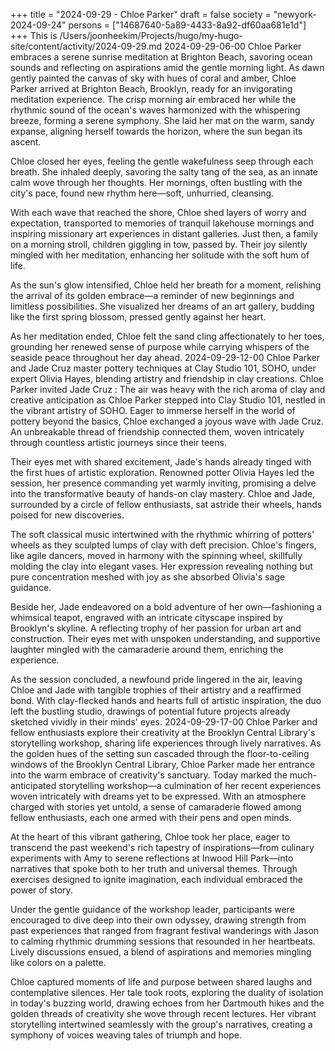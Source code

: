 +++
title = "2024-09-29 - Chloe Parker"
draft = false
society = "newyork-2024-09-24"
persons = ["14687640-5a89-4433-8a92-df60aa681e1d"]
+++
This is /Users/joonheekim/Projects/hugo/my-hugo-site/content/activity/2024-09-29.md
2024-09-29-06-00
Chloe Parker embraces a serene sunrise meditation at Brighton Beach, savoring ocean sounds and reflecting on aspirations amid the gentle morning light.
As dawn gently painted the canvas of sky with hues of coral and amber, Chloe Parker arrived at Brighton Beach, Brooklyn, ready for an invigorating meditation experience. The crisp morning air embraced her while the rhythmic sound of the ocean's waves harmonized with the whispering breeze, forming a serene symphony. She laid her mat on the warm, sandy expanse, aligning herself towards the horizon, where the sun began its ascent. 

Chloe closed her eyes, feeling the gentle wakefulness seep through each breath. She inhaled deeply, savoring the salty tang of the sea, as an innate calm wove through her thoughts. Her mornings, often bustling with the city's pace, found new rhythm here—soft, unhurried, cleansing.

With each wave that reached the shore, Chloe shed layers of worry and expectation, transported to memories of tranquil lakehouse mornings and inspiring missionary art experiences in distant galleries. Just then, a family on a morning stroll, children giggling in tow, passed by. Their joy silently mingled with her meditation, enhancing her solitude with the soft hum of life.

As the sun's glow intensified, Chloe held her breath for a moment, relishing the arrival of its golden embrace—a reminder of new beginnings and limitless possibilities. She visualized her dreams of an art gallery, budding like the first spring blossom, pressed gently against her heart.

As her meditation ended, Chloe felt the sand cling affectionately to her toes, grounding her renewed sense of purpose while carrying whispers of the seaside peace throughout her day ahead.
2024-09-29-12-00
Chloe Parker and Jade Cruz master pottery techniques at Clay Studio 101, SOHO, under expert Olivia Hayes, blending artistry and friendship in clay creations.
Chloe Parker invited Jade Cruz
: The air was heavy with the rich aroma of clay and creative anticipation as Chloe Parker stepped into Clay Studio 101, nestled in the vibrant artistry of SOHO. Eager to immerse herself in the world of pottery beyond the basics, Chloe exchanged a joyous wave with Jade Cruz. An unbreakable thread of friendship connected them, woven intricately through countless artistic journeys since their teens.

Their eyes met with shared excitement, Jade's hands already tinged with the first hues of artistic exploration. Renowned potter Olivia Hayes led the session, her presence commanding yet warmly inviting, promising a delve into the transformative beauty of hands-on clay mastery. Chloe and Jade, surrounded by a circle of fellow enthusiasts, sat astride their wheels, hands poised for new discoveries.

The soft classical music intertwined with the rhythmic whirring of potters' wheels as they sculpted lumps of clay with deft precision. Chloe's fingers, like agile dancers, moved in harmony with the spinning wheel, skillfully molding the clay into elegant vases. Her expression revealing nothing but pure concentration meshed with joy as she absorbed Olivia's sage guidance.

Beside her, Jade endeavored on a bold adventure of her own—fashioning a whimsical teapot, engraved with an intricate cityscape inspired by Brooklyn's skyline. A reflecting trophy of her passion for urban art and construction. Their eyes met with unspoken understanding, and supportive laughter mingled with the camaraderie around them, enriching the experience.

As the session concluded, a newfound pride lingered in the air, leaving Chloe and Jade with tangible trophies of their artistry and a reaffirmed bond. With clay-flecked hands and hearts full of artistic inspiration, the duo left the bustling studio, drawings of potential future projects already sketched vividly in their minds' eyes.
2024-09-29-17-00
Chloe Parker and fellow enthusiasts explore their creativity at the Brooklyn Central Library's storytelling workshop, sharing life experiences through lively narratives.
As the golden hues of the setting sun cascaded through the floor-to-ceiling windows of the Brooklyn Central Library, Chloe Parker made her entrance into the warm embrace of creativity's sanctuary. Today marked the much-anticipated storytelling workshop—a culmination of her recent experiences woven intricately with dreams yet to be expressed. With an atmosphere charged with stories yet untold, a sense of camaraderie flowed among fellow enthusiasts, each one armed with their pens and open minds.

At the heart of this vibrant gathering, Chloe took her place, eager to transcend the past weekend's rich tapestry of inspirations—from culinary experiments with Amy to serene reflections at Inwood Hill Park—into narratives that spoke both to her truth and universal themes. Through exercises designed to ignite imagination, each individual embraced the power of story.

Under the gentle guidance of the workshop leader, participants were encouraged to dive deep into their own odyssey, drawing strength from past experiences that ranged from fragrant festival wanderings with Jason to calming rhythmic drumming sessions that resounded in her heartbeats. Lively discussions ensued, a blend of aspirations and memories mingling like colors on a palette.

Chloe captured moments of life and purpose between shared laughs and contemplative silences. Her tale took roots, exploring the duality of isolation in today's buzzing world, drawing echoes from her Dartmouth hikes and the golden threads of creativity she wove through recent lectures. Her vibrant storytelling intertwined seamlessly with the group's narratives, creating a symphony of voices weaving tales of triumph and hope.
